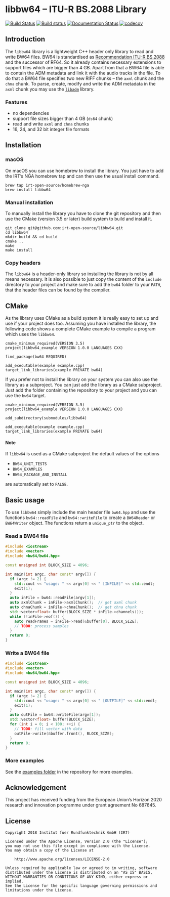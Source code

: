 # libbw64 – ITU-R BS.2088 Library

[![Build Status](https://travis-ci.org/IRT-Open-Source/libbw64.svg?branch=master)](https://travis-ci.org/IRT-Open-Source/libbw64)
[![Build status](https://ci.appveyor.com/api/projects/status/22p267utk363c84i/branch/master?svg=true)](https://ci.appveyor.com/project/opensourceirt/libbw64/branch/master)
[![Documentation Status](https://readthedocs.org/projects/libbw64/badge/?version=latest)](https://libbw64.readthedocs.io/en/latest/?badge=latest)
[![codecov](https://codecov.io/gh/IRT-Open-Source/libbw64/branch/master/graph/badge.svg)](https://codecov.io/gh/IRT-Open-Source/libbw64)

## Introduction

The `libbw64` library is a lightweight C++ header only library to read and write
BW64 files. BW64 is standardised as [Recommendation ITU-R
BS.2088](https://www.itu.int/rec/R-REC-BS.2088/en) and the successor of RF64. So
it already contains necessary extensions to support files which are bigger than
4 GB. Apart from that a BW64 file is able to contain the ADM metadata and link
it with the audio tracks in the file. To do that a BW64 file specifies two new
RIFF chunks – the `axml` chunk and the `chna` chunk. To parse, create, modify
and write the ADM metadata in the `axml` chunk you may use the
[`libadm`](https://github.com/irt-open-source/libadm) library.

### Features

- no dependencies
- support file sizes bigger than 4 GB (`ds64` chunk)
- read and write `axml` and `chna` chunks
- 16, 24, and 32 bit integer file formats

## Installation

### macOS
On macOS you can use homebrew to install the library. You just have to add the
IRT’s NGA homebrew tap and can then use the usual install command.

```
brew tap irt-open-source/homebrew-nga
brew install libbw64
```

### Manual installation
To manually install the library you have to clone the git repository and then
use the CMake (version 3.5 or later) build system to build and install it.

```
git clone git@github.com:irt-open-source/libbw64.git
cd libbw64
mkdir build && cd build
cmake ..
make
make install
```

### Copy headers

The `libbw64` is a header-only library so installing the library is not by all
means necessary. It is also possible to just copy the content of the `include`
directory to your project and make sure to add the `bw64` folder to your
`PATH`, that the header files can be found by the compiler.

## CMake
As the library uses CMake as a build system it is really easy to set up and use
if your project does too. Assuming you have installed the library, the following
code shows a complete CMake example to compile a program which uses the
`libbw64`.

```
cmake_minimum_required(VERSION 3.5)
project(libbw64_example VERSION 1.0.0 LANGUAGES CXX)

find_package(bw64 REQUIRED)

add_executable(example example.cpp)
target_link_libraries(example PRIVATE bw64)
```

If you prefer not to install the library on your system you can also use the
library as a subproject. You can just add the library as a CMake subproject.
Just add the folder containing the repository to your project and you can use
the `bw64` target.

```
cmake_minimum_required(VERSION 3.5)
project(libbw64_example VERSION 1.0.0 LANGUAGES CXX)

add_subdirectory(submodules/libbw64)

add_executable(example example.cpp)
target_link_libraries(example PRIVATE bw64)
```

#### Note

If `libbw64` is used as a CMake subproject the default values of the options

- `BW64_UNIT_TESTS`
- `BW64_EXAMPLES`
- `BW64_PACKAGE_AND_INSTALL`

are automatically set to `FALSE`.

## Basic usage

To use `libbw64` simply include the main header file `bw64.hpp` and use the
functions `bw64::readFile` and `bw64::writeFile` to create a `BW64Reader` or
`BW64Writer` object. The functions return a `unique_ptr` to the object.

### Read a BW64 file

```cpp
#include <iostream>
#include <vector>
#include <bw64/bw64.hpp>

const unsigned int BLOCK_SIZE = 4096;

int main(int argc, char const* argv[]) {
  if (argc != 2) {
    std::cout << "usage: " << argv[0] << " [INFILE]" << std::endl;
    exit(1);
  }
  auto inFile = bw64::readFile(argv[1]);
  auto axmlChunk = inFile->axmlChunk();  // get axml chunk
  auto chnaChunk = inFile->chnaChunk();  // get chna chunk
  std::vector<float> buffer(BLOCK_SIZE * inFile->channels());
  while (!inFile->eof()) {
    auto readFrames = inFile->read(&buffer[0], BLOCK_SIZE);
    // TODO: process samples
  }
  return 0;
}
```

### Write a BW64 file

```cpp
#include <iostream>
#include <vector>
#include <bw64/bw64.hpp>

const unsigned int BLOCK_SIZE = 4096;

int main(int argc, char const* argv[]) {
  if (argc != 2) {
    std::cout << "usage: " << argv[0] << " [OUTFILE]" << std::endl;
    exit(1);
  }
  auto outFile = bw64::writeFile(argv[1]);
  std::vector<float> buffer(BLOCK_SIZE);
  for (int i = 0; i < 100; ++i) {
    // TODO: fill vector with data
    outFile->write(&buffer.front(), BLOCK_SIZE);
  }
  return 0;
}
```

### More examples

See the [examples folder](examples) in the repository for more examples.

## Acknowledgement

This project has received funding from the European Union’s Horizon 2020
research and innovation programme under grant agreement No 687645.

## License

```
Copyright 2018 Institut fuer Rundfunktechnik GmbH (IRT)

Licensed under the Apache License, Version 2.0 (the "License");
you may not use this file except in compliance with the License.
You may obtain a copy of the License at

    http://www.apache.org/licenses/LICENSE-2.0

Unless required by applicable law or agreed to in writing, software
distributed under the License is distributed on an "AS IS" BASIS,
WITHOUT WARRANTIES OR CONDITIONS OF ANY KIND, either express or implied.
See the License for the specific language governing permissions and
limitations under the License.
```
